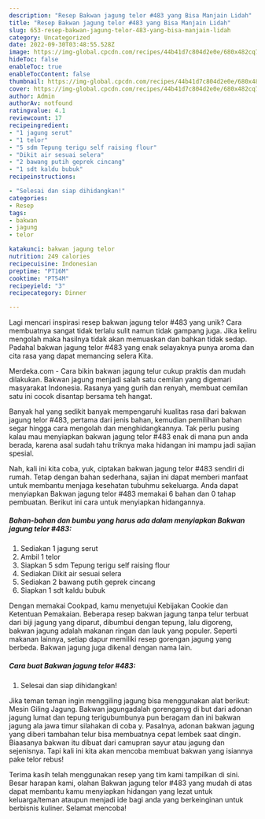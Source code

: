 ```yaml
---
description: "Resep Bakwan jagung telor #483 yang Bisa Manjain Lidah"
title: "Resep Bakwan jagung telor #483 yang Bisa Manjain Lidah"
slug: 653-resep-bakwan-jagung-telor-483-yang-bisa-manjain-lidah
category: Uncategorized
date: 2022-09-30T03:48:55.528Z
image: https://img-global.cpcdn.com/recipes/44b41d7c804d2e0e/680x482cq70/bakwan-jagung-telor-483-foto-resep-utama.jpg
hideToc: false
enableToc: true
enableTocContent: false
thumbnail: https://img-global.cpcdn.com/recipes/44b41d7c804d2e0e/680x482cq70/bakwan-jagung-telor-483-foto-resep-utama.jpg
cover: https://img-global.cpcdn.com/recipes/44b41d7c804d2e0e/680x482cq70/bakwan-jagung-telor-483-foto-resep-utama.jpg
author: Admin
authorAv: notfound
ratingvalue: 4.1
reviewcount: 17
recipeingredient:
- "1 jagung serut"
- "1 telor"
- "5 sdm Tepung terigu self raising flour"
- "Dikit air sesuai selera"
- "2 bawang putih geprek cincang"
- "1 sdt kaldu bubuk"
recipeinstructions:

- "Selesai dan siap dihidangkan!"
categories:
- Resep
tags:
- bakwan
- jagung
- telor

katakunci: bakwan jagung telor 
nutrition: 249 calories
recipecuisine: Indonesian
preptime: "PT16M"
cooktime: "PT54M"
recipeyield: "3"
recipecategory: Dinner

---
```





Lagi mencari inspirasi resep bakwan jagung telor #483 yang unik? Cara membuatnya sangat tidak terlalu sulit namun tidak gampang juga. Jika keliru mengolah maka hasilnya tidak akan memuaskan dan bahkan tidak sedap. Padahal bakwan jagung telor #483 yang enak selayaknya punya aroma dan cita rasa yang dapat memancing selera Kita.





Merdeka.com - Cara bikin bakwan jagung telur cukup praktis dan mudah dilakukan. Bakwan jagung menjadi salah satu cemilan yang digemari masyarakat Indonesia. Rasanya yang gurih dan renyah, membuat cemilan satu ini cocok disantap bersama teh hangat.

Banyak hal yang sedikit banyak mempengaruhi kualitas rasa dari bakwan jagung telor #483, pertama dari jenis bahan, kemudian pemilihan bahan segar hingga cara mengolah dan menghidangkannya. Tak perlu pusing kalau mau menyiapkan bakwan jagung telor #483 enak di mana pun anda berada, karena asal sudah tahu triknya maka hidangan ini mampu jadi sajian spesial.






Nah, kali ini kita coba, yuk, ciptakan bakwan jagung telor #483 sendiri di rumah. Tetap dengan bahan sederhana, sajian ini dapat memberi manfaat untuk membantu menjaga kesehatan tubuhmu sekeluarga. Anda dapat menyiapkan Bakwan jagung telor #483 memakai 6 bahan dan 0 tahap pembuatan. Berikut ini cara untuk menyiapkan hidangannya.

<!--inarticleads1-->

##### Bahan-bahan dan bumbu yang harus ada dalam menyiapkan Bakwan jagung telor #483:

1. Sediakan 1 jagung serut
1. Ambil 1 telor
1. Siapkan 5 sdm Tepung terigu self raising flour
1. Sediakan Dikit air sesuai selera
1. Sediakan 2 bawang putih geprek cincang
1. Siapkan 1 sdt kaldu bubuk


Dengan memakai Cookpad, kamu menyetujui Kebijakan Cookie dan Ketentuan Pemakaian. Beberapa resep bakwan jagung tanpa telur terbuat dari biji jagung yang diparut, dibumbui dengan tepung, lalu digoreng, bakwan jagung adalah makanan ringan dan lauk yang populer. Seperti makanan lainnya, setiap dapur memiliki resep gorengan jagung yang berbeda. Bakwan jagung juga dikenal dengan nama lain. 

<!--inarticleads2-->

##### Cara buat Bakwan jagung telor #483:


1. Selesai dan siap dihidangkan!

Jika teman teman ingin menggiling jagung bisa menggunakan alat berikut: Mesin Giling Jagung. Bakwan jagungadalah gorenganyg di but dari adonan jagung lumat dan tepung terigubumbunya pun beragam dan ini bakwan jagung ala jawa timur silahakan di coba y. Pasalnya, adonan bakwan jagung yang diberi tambahan telur bisa membuatnya cepat lembek saat dingin. Biaasanya bakwan itu dibuat dari camupran sayur atau jagung dan sejenisnya. Tapi kali ini kita akan mencoba membuat bakwan yang isiannya pake telor rebus! 

Terima kasih telah menggunakan resep yang tim kami tampilkan di sini. Besar harapan kami, olahan Bakwan jagung telor #483 yang mudah di atas dapat membantu kamu menyiapkan hidangan yang lezat untuk keluarga/teman ataupun menjadi ide bagi anda yang berkeinginan untuk berbisnis kuliner. Selamat mencoba!
